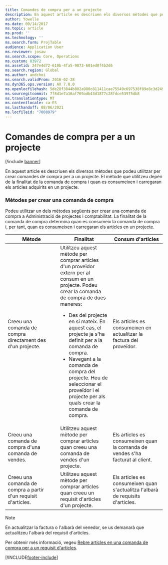 ```yaml
---
title: Comandes de compra per a un projecte
description: En aquest article es descriuen els diversos mètodes que podeu utilitzar per crear comandes de compra per a un projecte. El mètode que utilitzeu depèn de la finalitat de la comanda de compra i quan es consumeixen i carregaran els articles adquirits en un projecte.
author: Yowelle
ms.date: 09/14/2017
ms.topic: article
ms.prod: ''
ms.technology: ''
ms.search.form: ProjTable
audience: Application User
ms.reviewer: josaw
ms.search.scope: Core, Operations
ms.custom: 83972
ms.assetid: 247e4d72-610b-4fa5-9873-601ed0f4b2d6
ms.search.region: Global
ms.author: andchoi
ms.search.validFrom: 2016-02-28
ms.dyn365.ops.version: AX 7.0.0
ms.openlocfilehash: 5de28f3844b802a980c811411cae75549c697538f89e8c3d2495ea171a188524
ms.sourcegitcommit: 7f8d1e7a16af769adb43d1877c28fdce53975db8
ms.translationtype: MT
ms.contentlocale: ca-ES
ms.lasthandoff: 08/06/2021
ms.locfileid: "7008979"
---
```

# <a name="purchase-orders-for-a-project"></a>Comandes de compra per a un projecte

[!include [banner](../includes/banner.md)]

En aquest article es descriuen els diversos mètodes que podeu utilitzar per crear comandes de compra per a un projecte. El mètode que utilitzeu depèn de la finalitat de la comanda de compra i quan es consumeixen i carregaran els articles adquirits en un projecte.

### <a name="methods-for-creating-a-purchase-order"></a>Mètodes per crear una comanda de compra

Podeu utilitzar un dels mètodes següents per crear una comanda de compra a Administració de projectes i comptabilitat. La finalitat de la comanda de compra determina quan es consumeix la comanda de compra i, per tant, quan es consumeixen i carregaran els articles en un projecte.

<table>
<colgroup>
<col width="33%" />
<col width="33%" />
<col width="33%" />
</colgroup>
<thead>
<tr class="header">
<th>Mètode</th>
<th>Finalitat</th>
<th>Consum d'articles</th>
</tr>
</thead>
<tbody>
<tr class="odd">
<td>Creeu una comanda de compra directament des d'un projecte.</td>
<td>Utilitzeu aquest mètode per comprar articles d'un proveïdor extern per al consum en un projecte. Podeu crear la comanda de compra de dues maneres:
<ul>
<li>Des del projecte en si mateix. En aquest cas, el projecte ja s'ha definit per a la comanda de compra.</li>
<li>Navegant a la comanda de compra del projecte. Heu de seleccionar el proveïdor i el projecte per als quals crear la comanda de compra.</li>
</ul></td>
<td>Els articles es consumeixen en actualitzar la factura del proveïdor.</td>
</tr>
<tr class="even">
<td>Creeu una comanda de compra d'una comanda de vendes.</td>
<td>Utilitzeu aquest mètode per comprar articles quan creeu una comanda de vendes d'un projecte.</td>
<td>Els articles es consumeixen quan la comanda de vendes s'ha facturat al client.</td>
</tr>
<tr class="odd">
<td>Creeu una comanda de compra a partir d'un requisit d'articles.</td>
<td>Utilitzeu aquest mètode per comprar articles quan creeu un requisit d'articles d'un projecte.</td>
<td>Els articles es consumeixen quan s'actualitza l'albarà de requisits d'articles.</td>
</tr>
</tbody>
</table>

> [!NOTE] 
> En actualitzar la factura o l'albarà del venedor, se us demanarà que actualitzeu l'albarà del requisit d'articles.

Per obtenir més informació, vegeu [Rebre articles en una comanda de compra per a un requisit d'articles](tasks/receive-items-purchase-order-item-requirement.md).



[!INCLUDE[footer-include](../includes/footer-banner.md)]
